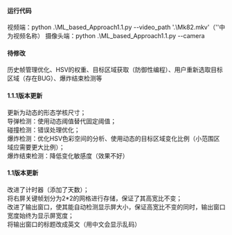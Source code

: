 #### 运行代码
视频端：python .\ML_based_Approach1.1.py --video_path '.\Mk82.mkv'（''中为视频名称）
摄像头端：python .\ML_based_Approach1.1.py --camera
#### 待修改
历史帧管理优化、HSV的权重、目标区域获取（防御性编程）、用户重新选取目标区域（存在BUG）、爆炸结束检测等<br>
#### 1.1.1版本更新
更新为动态的形态学核尺寸；<br>
导弹检测：使用动态阈值替代固定阈值；<br>
碰撞检测：错误处理优化；<br>
爆炸检测：优化HSV色彩空间的分析、使用动态的目标区域变化比例（小范围区域应需要更大比例）；<br>
爆炸结束检测：降低变化敏感度（效果不好）<br>
#### 1.1版本更新
改进了计时器（添加了天数）；<br>
将右屏关键帧划分为2*2的网格进行存储，保证了其高宽比不变；<br>
改进了输出窗口，使其能自动检测显示屏大小，保证高宽比不变的同时，输出窗口宽度始终为显示屏宽度；<br>
将输出窗口的标题改成英文（用中文会显示乱码）<br>
